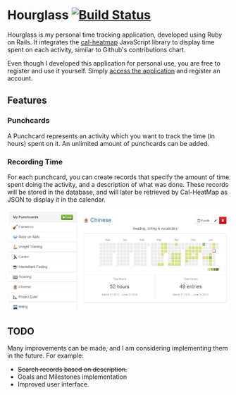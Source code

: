 # Hourglass [![Build Status](https://travis-ci.org/BigChief45/Hourglass.svg?branch=master)](https://travis-ci.org/BigChief45/Hourglass)

Hourglass is my personal time tracking application, developed using Ruby on Rails. It integrates the [cal-heatmap](http://cal-heatmap.com/) JavaScript library to display time spent on each activity, similar to Github's contributions chart.

Even though I developed this application for personal use, you are free to register and use it yourself. Simply [access the application](http://hourglazz.herokuapp.com/users/sign_in) and register an account.

## Features

### Punchcards
A Punchcard represents an activity which you want to track the time (in hours) spent on it. An unlimited amount of punchcards can be added.

### Recording Time
For each punchcard, you can create records that specify the amount of time spent doing the activity, and a description of what was done. These records will be stored in the database, and will later be retrieved by Cal-HeatMap as JSON to display it in the calendar.

![Calendar Screenshot](https://raw.githubusercontent.com/BigChief45/Hourglass/master/screenshots/img1.jpeg)

## TODO

Many improvements can be made, and I am considering implementing them in the future. For example:

- ~~Search records based on description.~~
- Goals and Milestones implementation
- Improved user interface.